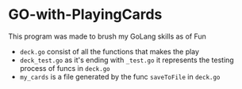 # GO-with-PlayingCards
This program was made to brush my GoLang skills as of Fun

- ```deck.go``` consist of all the functions that makes the play </br >
- ```deck_test.go``` as it's ending with ```_test.go``` it represents the testing process of funcs in ```deck.go``` </br >
- ```my_cards``` is a file generated by the func ```saveToFile``` in ```deck.go```
